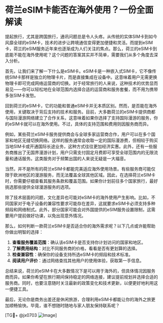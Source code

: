 # 荷兰eSIM卡能否在海外使用？一份全面解读

提起旅行，尤其是跨国旅行，通讯问题总是令人头疼。从传统的实体SIM卡到如今风靡全球的eSIM卡，技术的进步让跨境通信变得更加便捷和灵活。而提到eSIM卡，荷兰的eSIM服务近年来也逐渐成为人们关注的焦点。那么，荷兰的eSIM卡到底能不能在海外使用呢？这个问题的答案其实并不简单，需要我们从多个角度去深入分析。

首先，让我们来了解一下什么是eSIM卡。eSIM卡是一种嵌入式SIM卡，它不像传统SIM卡那样是独立的物理卡片，而是直接集成在设备中。这意味着用户无需更换物理卡即可完成网络运营商的切换。对于经常旅行的人来说，这种技术的优势显而易见——你可以轻松地在全球范围内选择合适的运营商和服务套餐，而不用为携带多张SIM卡发愁。

回到荷兰的eSIM卡，它的功能和普通eSIM卡并无本质区别。然而，是否能在海外使用，关键取决于背后支持的技术和服务。目前，大多数荷兰的eSIM卡提供商都与国际漫游网络建立了合作关系，这意味着如果你选择了支持国际漫游的服务，你的eSIM卡就可以在海外使用。不过，具体的支持范围和费用则因服务商而异。

例如，某些荷兰eSIM卡服务提供商会与全球多家运营商合作，用户可以在多个国家和地区无缝切换网络。这样的服务通常会收取一定的国际漫游费，但相较于购买当地SIM卡或开通国际长途业务，这种方式往往更加经济实惠。此外，还有一些服务商推出了无国界漫游计划，用户只需支付固定月费即可享受全球范围内的无限流量和通话服务。这类服务对于频繁出国的人来说无疑是一大福音。

当然，并不是所有的荷兰eSIM卡都能完美适应海外使用场景。有些服务商可能仅限于欧洲地区的漫游服务，而无法覆盖全球其他区域。因此，在选择荷兰eSIM卡时，你需要仔细查看其服务条款和覆盖范围。如果你计划前往多个国家旅行，最好挑选那些提供全球漫游服务的选项。

除了技术层面的问题，文化差异也可能对eSIM卡的海外使用产生影响。比如，不同国家对于电子设备的兼容性要求可能存在差异，这就要求eSIM卡必须支持多种频段和网络制式。此外，部分国家可能会对外国提供的eSIM服务设置限制，这需要用户提前做好功课，以免出现意外情况。

那么，如何判断一款荷兰eSIM卡是否适合你的海外需求呢？以下几点或许能帮助你做出明智的选择：

1. **查看服务覆盖范围**：确认该eSIM卡是否支持你计划访问的国家和地区。
2. **了解费用结构**：对比不同服务商的价格，看看是否有更划算的选择。
3. **检查兼容性**：确保你的设备支持所选eSIM卡的频段和技术标准。
4. **阅读用户评价**：通过网络查找其他用户的使用体验，获取第一手信息。

总结来说，荷兰的eSIM卡在大多数情况下是可以用于海外的，但具体情况因服务商而异。如果你希望在旅行期间保持稳定的网络连接，建议提前规划并选择合适的服务商。同时，也要注意随时关注最新的政策变化和技术更新，以便更好地利用这一便捷工具。

最后，无论你是商务出差还是休闲旅游，合理利用eSIM卡都能让你的海外之旅更加顺畅愉快。毕竟，谁不想随时随地与家人朋友保持联系呢？

[TG💪+ @jx0703 ![Image](https://github.com/user-attachments/assets/dbca1d08-cadb-493c-b0ec-ad6f7a83f270)]
